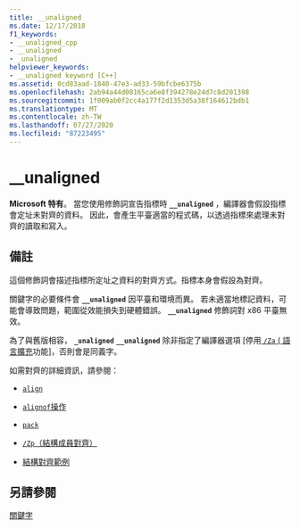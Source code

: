 ```yaml
---
title: __unaligned
ms.date: 12/17/2018
f1_keywords:
- __unaligned_cpp
- __unaligned
- _unaligned
helpviewer_keywords:
- __unaligned keyword [C++]
ms.assetid: 0cd83aad-1840-47e3-ad33-59bfcbe6375b
ms.openlocfilehash: 2ab94a44d08165ca6e8f394278e24d7c8d201398
ms.sourcegitcommit: 1f009ab0f2cc4a177f2d1353d5a38f164612bdb1
ms.translationtype: MT
ms.contentlocale: zh-TW
ms.lasthandoff: 07/27/2020
ms.locfileid: "87223495"
---
```

# <a name="__unaligned"></a>__unaligned

**Microsoft 特有**。 當您使用修飾詞宣告指標時 **`__unaligned`** ，編譯器會假設指標會定址未對齊的資料。 因此，會產生平臺適當的程式碼，以透過指標來處理未對齊的讀取和寫入。

## <a name="remarks"></a>備註

這個修飾詞會描述指標所定址之資料的對齊方式。指標本身會假設為對齊。

關鍵字的必要條件會 **`__unaligned`** 因平臺和環境而異。 若未適當地標記資料，可能會導致問題，範圍從效能損失到硬體錯誤。 **`__unaligned`** 修飾詞對 x86 平臺無效。

為了與舊版相容， **`_unaligned`** **`__unaligned`** 除非指定了編譯器選項 [停用[ `/Za` \( 語言擴充](../build/reference/za-ze-disable-language-extensions.md)功能]，否則會是同義字。

如需對齊的詳細資訊，請參閱：

- [`align`](../cpp/align-cpp.md)

- [`alignof`操作](../cpp/alignof-operator.md)

- [`pack`](../preprocessor/pack.md)

- [`/Zp`（結構成員對齊）](../build/reference/zp-struct-member-alignment.md)

- [結構對齊範例](../build/x64-software-conventions.md#examples-of-structure-alignment)

## <a name="see-also"></a>另請參閱

[關鍵字](../cpp/keywords-cpp.md)
